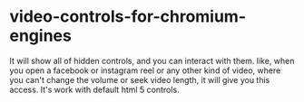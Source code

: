 # video-controls-for-chromium-engines
It will show all of hidden controls, and you can interact with them. like, when you open a facebook or instagram reel or any other kind of video, where you can't change the volume or seek video length, it will give you this access. It's work with default html 5 controls. 
